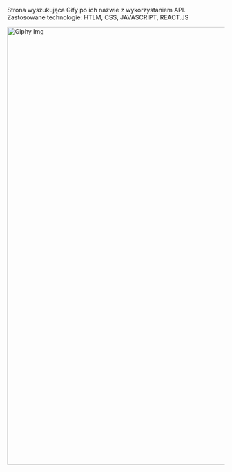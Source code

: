 Strona wyszukująca Gify po ich nazwie z wykorzystaniem API. 
Zastosowane technologie: HTLM, CSS, JAVASCRIPT, REACT.JS

<img width="1014" alt="Giphy Img" src="https://user-images.githubusercontent.com/75683529/144073648-fa2972b2-004d-416d-b1ae-9683f71edf0a.png">
